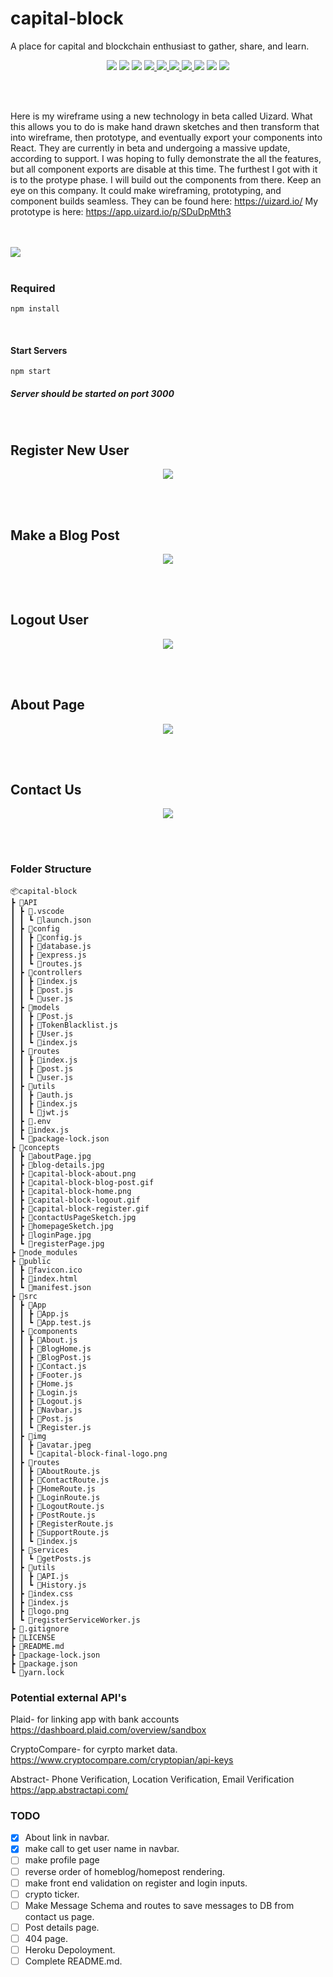 # capital-block
A place for capital and blockchain enthusiast to gather, share, and learn. 
 <p align="center">
    <img src='https://img.shields.io/badge/JavaScript-94.5%25-brightgreen?style=plastic&logo=javascript'>
    <img src='https://img.shields.io/badge/CSS-3.1%25-green?style=plascit&logo=CSS3&logoColor=green'>
    <img src='https://img.shields.io/badge/HTML-2.8%25-orange?style=plastic&logo=HTML5&logoColor=orange'>
    <a href='https://github.com/rdrachenberg'>
        <img src='https://img.shields.io/badge/Mongo%20-DB-blue?style=plastic&logo=mongoDB&logoColor=success'>
    </a>
    <a href='https://github.com/rdrachenberg'>
        <img src='https://img.shields.io/badge/Node%20-.js-success?style=plastic&logo=Node.js&logoColor=success'>
        <img src='https://img.shields.io/badge/React%20-16.12.0-success?style=plastic&logo=React&logoColor=#61DAFB'>
    </a>
    <a href='https://github.com/rdrachenberg'>
        <img src='https://img.shields.io/badge/Made%20by-rDrachenberg-success?style=plastic&logo=visual-studio-code&logoColor=blue'>
    </a> 
    <img src= 'https://img.shields.io/github/issues/rdrachenberg/capital-block?style=plastic' />
    <img src= 'https://img.shields.io/github/license/rdrachenberg/capital-block?style=plastic' />
    <a href='mailto:RyanDrachenberg@gmail.com'>
        <img src='https://img.shields.io/badge/Ask%20me-anything-1abc9c.svg?logo=minutemailer&logoColor=#29B99B'>
    </a>
</p>
</br>
</br>

Here is my wireframe using a new technology in beta called Uizard. What this allows you to do is make hand drawn sketches and then transform that into wireframe, then prototype, and eventually export your components into React. They are currently in beta and undergoing a massive update, according to support. I was hoping to fully demonstrate the all the features, but all component exports are disable at this time. The furthest I got with it is to the protype phase. I will build out the components from there. Keep an eye on this company. It could make wireframing, prototyping, and component builds seamless. They can be found here: https://uizard.io/ 
My prototype is here: 
https://app.uizard.io/p/SDuDpMth3 

</br>
</br>
    <img src ='./concepts/capital-block-home.png'>
</br>
</br>

### Required
    npm install 
</br>

#### Start Servers
    npm start

##### Server should be started on port 3000
</br>

## Register New User

<p align="center">
    <img src='./concepts/capital-block-register.gif'>
</p>
</br>
</br>

## Make a Blog Post

<p align="center">
    <img src='./concepts/capital-block-blog-post.gif'>
</p>
</br>
</br>

## Logout User

<p align="center">
    <img src='./concepts/capital-block-logout.gif'>
</p>
</br>
</br>

## About Page

<p align="center">
    <img src='./concepts/capital-block-about.png'>
</p>
</br>
</br>

## Contact Us

<p align="center">
    <img src='./concepts/capital-block-contact.png'>
</p>
</br>
</br>

### Folder Structure 
    📦capital-block
    ┣ 📂API
    ┃ ┣ 📂.vscode
    ┃ ┃ ┗ 📜launch.json
    ┃ ┣ 📂config
    ┃ ┃ ┣ 📜config.js
    ┃ ┃ ┣ 📜database.js
    ┃ ┃ ┣ 📜express.js
    ┃ ┃ ┗ 📜routes.js
    ┃ ┣ 📂controllers
    ┃ ┃ ┣ 📜index.js
    ┃ ┃ ┣ 📜post.js
    ┃ ┃ ┗ 📜user.js
    ┃ ┣ 📂models
    ┃ ┃ ┣ 📜Post.js
    ┃ ┃ ┣ 📜TokenBlacklist.js
    ┃ ┃ ┣ 📜User.js
    ┃ ┃ ┗ 📜index.js
    ┃ ┣ 📂routes
    ┃ ┃ ┣ 📜index.js
    ┃ ┃ ┣ 📜post.js
    ┃ ┃ ┗ 📜user.js
    ┃ ┣ 📂utils
    ┃ ┃ ┣ 📜auth.js
    ┃ ┃ ┣ 📜index.js
    ┃ ┃ ┗ 📜jwt.js
    ┃ ┣ 📜.env
    ┃ ┣ 📜index.js
    ┃ ┗ 📜package-lock.json
    ┣ 📂concepts
    ┃ ┣ 📜aboutPage.jpg
    ┃ ┣ 📜blog-details.jpg
    ┃ ┣ 📜capital-block-about.png
    ┃ ┣ 📜capital-block-blog-post.gif
    ┃ ┣ 📜capital-block-home.png
    ┃ ┣ 📜capital-block-logout.gif
    ┃ ┣ 📜capital-block-register.gif
    ┃ ┣ 📜contactUsPageSketch.jpg
    ┃ ┣ 📜homepageSketch.jpg
    ┃ ┣ 📜loginPage.jpg
    ┃ ┗ 📜registerPage.jpg
    ┣ 📂node_modules
    ┣ 📂public
    ┃ ┣ 📜favicon.ico
    ┃ ┣ 📜index.html
    ┃ ┗ 📜manifest.json
    ┣ 📂src
    ┃ ┣ 📂App
    ┃ ┃ ┣ 📜App.js
    ┃ ┃ ┗ 📜App.test.js
    ┃ ┣ 📂components
    ┃ ┃ ┣ 📜About.js
    ┃ ┃ ┣ 📜BlogHome.js
    ┃ ┃ ┣ 📜BlogPost.js
    ┃ ┃ ┣ 📜Contact.js
    ┃ ┃ ┣ 📜Footer.js
    ┃ ┃ ┣ 📜Home.js
    ┃ ┃ ┣ 📜Login.js
    ┃ ┃ ┣ 📜Logout.js
    ┃ ┃ ┣ 📜Navbar.js
    ┃ ┃ ┣ 📜Post.js
    ┃ ┃ ┗ 📜Register.js
    ┃ ┣ 📂img
    ┃ ┃ ┣ 📜avatar.jpeg
    ┃ ┃ ┗ 📜capital-block-final-logo.png
    ┃ ┣ 📂routes
    ┃ ┃ ┣ 📜AboutRoute.js
    ┃ ┃ ┣ 📜ContactRoute.js
    ┃ ┃ ┣ 📜HomeRoute.js
    ┃ ┃ ┣ 📜LoginRoute.js
    ┃ ┃ ┣ 📜LogoutRoute.js
    ┃ ┃ ┣ 📜PostRoute.js
    ┃ ┃ ┣ 📜RegisterRoute.js
    ┃ ┃ ┣ 📜SupportRoute.js
    ┃ ┃ ┗ 📜index.js
    ┃ ┣ 📂services
    ┃ ┃ ┗ 📜getPosts.js
    ┃ ┣ 📂utils
    ┃ ┃ ┣ 📜API.js
    ┃ ┃ ┗ 📜History.js
    ┃ ┣ 📜index.css
    ┃ ┣ 📜index.js
    ┃ ┣ 📜logo.png
    ┃ ┗ 📜registerServiceWorker.js
    ┣ 📜.gitignore
    ┣ 📜LICENSE
    ┣ 📜README.md
    ┣ 📜package-lock.json
    ┣ 📜package.json
    ┗ 📜yarn.lock

### Potential external API's 

Plaid- for linking app with bank accounts 
https://dashboard.plaid.com/overview/sandbox 

CryptoCompare- for cyrpto market data. 
https://www.cryptocompare.com/cryptopian/api-keys 

Abstract- Phone Verification, Location Verification, Email Verification
https://app.abstractapi.com/ 

### TODO
- [x] About link in navbar.
- [x] make call to get user name in navbar.
- [ ] make profile page
- [ ] reverse order of homeblog/homepost rendering.
- [ ] make front end validation on register and login inputs.
- [ ] crypto ticker.
- [ ] Make Message Schema and routes to save messages to DB from contact us page.
- [ ] Post details page.
- [ ] 404 page.
- [ ] Heroku Depoloyment.
- [ ] Complete README.md.